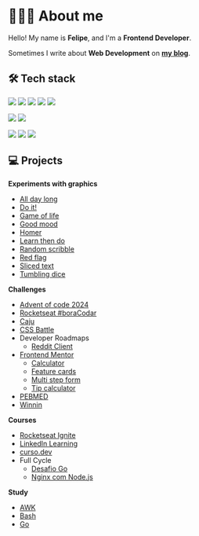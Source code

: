 # 👨🏻‍💻 About me

Hello! My name is **Felipe**, and I'm a **Frontend Developer**.

Sometimes I write about **Web Development** on [**my blog**](https://blog.felipeog.com.br/en/).

## 🛠 Tech stack

![](https://img.shields.io/badge/-HTML5-333?style=flat&logo=html5&logoColor=fff)
![](https://img.shields.io/badge/-CSS3-333?style=flat&logo=css3&logoColor=fff)
![](https://img.shields.io/badge/-JavaScript-333?style=flat&logo=javascript&logoColor=fff)
![](https://img.shields.io/badge/-Node.js-333?style=flat&logo=node.js&logoColor=fff)
![](https://img.shields.io/badge/-TypeScript-333?style=flat&logo=typescript&logoColor=fff)

![](https://img.shields.io/badge/-Git-333?style=flat&logo=git&logoColor=fff)
![](https://img.shields.io/badge/-GitHub-333?style=flat&logo=github&logoColor=fff)

![](https://img.shields.io/badge/-Visual%20Studio%20Code-333?style=flat&logo=visual-studio-code&logoColor=fff)
![](https://img.shields.io/badge/-Json-333?style=flat&logo=json&logoColor=fff)
![](https://img.shields.io/badge/-Markdown-333?style=flat&logo=markdown&logoColor=fff)

## 💻 Projects

**Experiments with graphics**

- [All day long](https://github.com/felipeog/all-day-long)
- [Do it!](https://github.com/felipeog/do-it)
- [Game of life](https://github.com/felipeog/game-of-life)
- [Good mood](https://github.com/felipeog/good-mood)
- [Homer](https://github.com/felipeog/homer)
- [Learn then do](https://github.com/felipeog/learn-then-do)
- [Random scribble](https://github.com/felipeog/random-scribble)
- [Red flag](https://github.com/felipeog/red-flag)
- [Sliced text](https://github.com/felipeog/sliced-text)
- [Tumbling dice](https://github.com/felipeog/tumbling-dice)

**Challenges**

- [Advent of code 2024](https://github.com/felipeog/advent-of-code-2024)
- [Rocketseat #boraCodar](https://github.com/felipeog/bora-codar)
- [Caju](https://github.com/felipeog/caju-frontend-challenge)
- [CSS Battle](https://github.com/felipeog/cssbattle)
- Developer Roadmaps
  - [Reddit Client](https://github.com/felipeog/rm-reddit-client)
- [Frontend Mentor](https://github.com/felipeog/frontend-mentor)
  - [Calculator](https://github.com/felipeog/fm-calculator-app)
  - [Feature cards](https://github.com/felipeog/fm-four-card-feature-section)
  - [Multi step form](https://github.com/felipeog/fm-multi-step-form)
  - [Tip calculator](https://github.com/felipeog/fm-tip-calculator-app)
- [PEBMED](https://github.com/felipeog/pebmed-frontend-challenge)
- [Winnin](https://github.com/felipeog/teste-winnin)

**Courses**

- [Rocketseat Ignite](https://github.com/felipeog/ignite)
- [LinkedIn Learning](https://github.com/felipeog/linkedin-learning)
- [curso.dev](https://github.com/felipeog/cd-tabnews)
- Full Cycle
  - [Desafio Go](https://github.com/felipeog/fc-docker-go)
  - [Nginx com Node.js](https://github.com/felipeog/fc-docker-nginx-nodejs)

**Study**

- [AWK](https://github.com/felipeog/awk)
- [Bash](https://github.com/felipeog/bash)
- [Go](https://github.com/felipeog/go)
